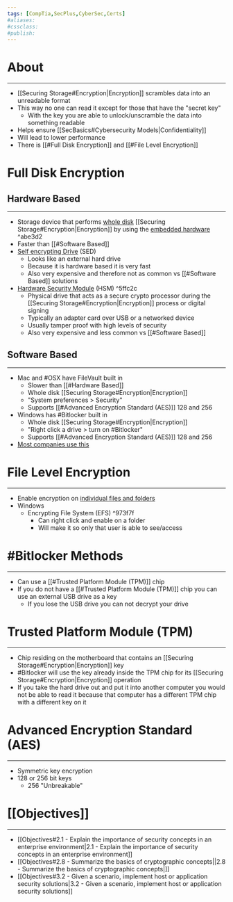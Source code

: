 ```yaml
---
tags: [CompTia,SecPlus,CyberSec,Certs]
#aliases:
#cssclass:
#publish:
---
```


# About
---
- [[Securing Storage#Encryption|Encryption]] scrambles data into an unreadable format
- This way no one can read it except for those that have the "secret key"
	- With the key you are able to unlock/unscramble the data into something readable
- Helps ensure [[SecBasics#Cybersecurity Models|Confidentiality]]
- Will lead to lower performance
- There is [[#Full Disk Encryption]] and [[#File Level Encryption]]

# Full Disk Encryption

## Hardware Based
---
- Storage device that performs <u>whole disk</u> [[Securing Storage#Encryption|Encryption]] by using the <u>embedded hardware</u> ^abe3d2
- Faster than [[#Software Based]]
- <u>Self encrypting Drive</u> (SED)
	- Looks like an external hard drive
	- Because it is hardware based it is very fast
	- Also very expensive and therefore not as common vs [[#Software Based]] solutions
- <u>Hardware Security Module</u> (HSM) ^5ffc2c
	- Physical drive that acts as a secure crypto processor during the [[Securing Storage#Encryption|Encryption]] process or digital signing
	- Typically an adapter card over USB or a networked device
	- Usually tamper proof with high levels of security
	- Also very expensive and less common vs [[#Software Based]]

## Software Based
---
- Mac and #OSX  have FileVault built in
	- Slower than [[#Hardware Based]]
	- Whole disk [[Securing Storage#Encryption|Encryption]]
	- "System preferences > Security"
	- Supports [[#Advanced Encryption Standard (AES)]] 128 and 256
- Windows has #Bitlocker built in
	- Whole disk [[Securing Storage#Encryption|Encryption]]
	- "Right click a drive > turn on #Bitlocker"
	- Supports [[#Advanced Encryption Standard (AES)]] 128 and 256
- <u>Most companies use this</u>

# File Level Encryption
---
- Enable encryption on <u>individual files and folders</u>
- Windows
	- Encrypting File System (EFS) ^973f7f
		- Can right click and enable on a folder
		- Will make it so only that user is able to see/access

# #Bitlocker Methods
---
- Can use a [[#Trusted Platform Module (TPM)]] chip
- If you do not have a [[#Trusted Platform Module (TPM)]] chip you can use an external USB drive as a key
	- If you lose the USB drive you can not decrypt your drive

# Trusted Platform Module (TPM)
---
- Chip residing on the motherboard that contains an [[Securing Storage#Encryption|Encryption]]  key
- #Bitlocker  will use the key already inside the TPM chip for its [[Securing Storage#Encryption|Encryption]] operation
- If you take the hard drive out and put it into another computer you would not be able to read it because that computer has a different TPM chip with a different key on it

# Advanced Encryption Standard (AES)
---
- Symmetric key encryption
- 128 or 256 bit keys
	- 256 "Unbreakable"

# [[Objectives]]
---
- [[Objectives#2.1 - Explain the importance of security concepts in an enterprise environment|2.1 - Explain the importance of security concepts in an enterprise environment]]
- [[Objectives#2.8 - Summarize the basics of cryptographic concepts||2.8 - Summarize the basics of cryptographic concepts|]]
- [[Objectives#3.2 - Given a scenario, implement host or application security solutions|3.2 - Given a scenario, implement host or application security solutions]]